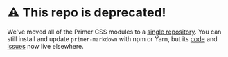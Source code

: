 # :warning: This repo is deprecated!
We've moved all of the Primer CSS modules to a [single repository][repo]. You can still install and update `primer-markdown` with npm or Yarn, but its [code] and [issues] now live elsewhere.

[repo]: https://github.com/primer/primer-css
[issues]: https://github.com/primer/primer-css/issues
[code]: https://github.com/primer/primer-css/tree/master/packages/primer-markdown